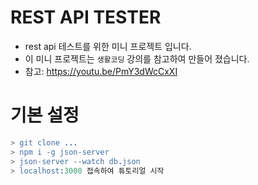 # REST API TESTER
-  rest api 테스트를 위한 미니 프로젝트 입니다. 
- 이 미니 프로젝트는 `생활코딩` 강의를 참고하여 만들어 졌습니다.
- 참고: https://youtu.be/PmY3dWcCxXI


# 기본 설정
```erlang
> git clone ...
> npm i -g json-server 
> json-server --watch db.json
> localhost:3000 접속하여 튜토리얼 시작
```